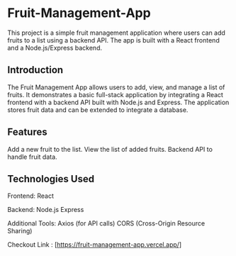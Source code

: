 # Fruit-Management-App
This project is a simple fruit management application where users can add fruits to a list using a backend API. The app is built with a React frontend and a Node.js/Express backend.

## Introduction
The Fruit Management App allows users to add, view, and manage a list of fruits. It demonstrates a basic full-stack application by integrating a React frontend with a backend API built with Node.js and Express. The application stores fruit data and can be extended to integrate a database.

## Features
Add a new fruit to the list.
View the list of added fruits.
Backend API to handle fruit data.

## Technologies Used
Frontend:
React

Backend:
Node.js
Express

Additional Tools:
Axios (for API calls)
CORS (Cross-Origin Resource Sharing)

Checkout Link : [https://fruit-management-app.vercel.app/]
